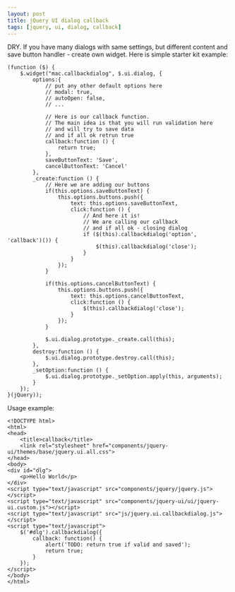 ```yaml
---
layout: post
title: jQuery UI dialog callback
tags: [jquery, ui, dialog, callback]
---
```


DRY. If you have many dialogs with same settings, but different content and save button handler - create own widget. Here is simple starter kit example:

	(function ($) {
	    $.widget("mac.callbackdialog", $.ui.dialog, {
	        options:{
	        	// put any other default options here
	        	// modal: true,
	        	// autoOpen: false,
	        	// ...

	        	// Here is our callback function.
	        	// The main idea is that you will run validation here
	        	// and will try to save data
	        	// and if all ok retrun true
	            callback:function () {
	                return true;
	            },
	            saveButtonText: 'Save',
	            cancelButtonText: 'Cancel'
	        },
	        _create:function () {
	        	// Here we are adding our buttons
	            if(this.options.saveButtonText) {
	                this.options.buttons.push({
	                    text: this.options.saveButtonText,
	                    click:function () {
	                    	// And here it is!
	                    	// We are calling our callback
	                    	// and if all ok - closing dialog
	                        if ($(this).callbackdialog('option', 'callback')()) {
	                            $(this).callbackdialog('close');
	                        }
	                    }
	                });
	            }

	            if(this.options.cancelButtonText) {
	                this.options.buttons.push({
	                    text: this.options.cancelButtonText,
	                    click:function () {
	                        $(this).callbackdialog('close');
	                    }
	                });
	            }

	            $.ui.dialog.prototype._create.call(this);
	        },
	        destroy:function () {
	            $.ui.dialog.prototype.destroy.call(this);
	        },
	        _setOption:function () {
	            $.ui.dialog.prototype._setOption.apply(this, arguments);
	        }
	    });
	}(jQuery));

Usage example:

	<!DOCTYPE html>
	<html>
	<head>
	    <title>callback</title>
	    <link rel="stylesheet" href="components/jquery-ui/themes/base/jquery.ui.all.css">
	</head>
	<body>
	<div id="dlg">
	    <p>Hello World</p>
	</div>
	<script type="text/javascript" src="components/jquery/jquery.js"></script>
	<script type="text/javascript" src="components/jquery-ui/ui/jquery-ui.custom.js"></script>
	<script type="text/javascript" src="js/jquery.ui.callbackdialog.js"></script>
	<script type="text/javascript">
	    $('#dlg').callbackdialog({
	        callback: function() {
	            alert('TODO: return true if valid and saved');
	            return true;
	        }
	    });
	</script>
	</body>
	</html>

